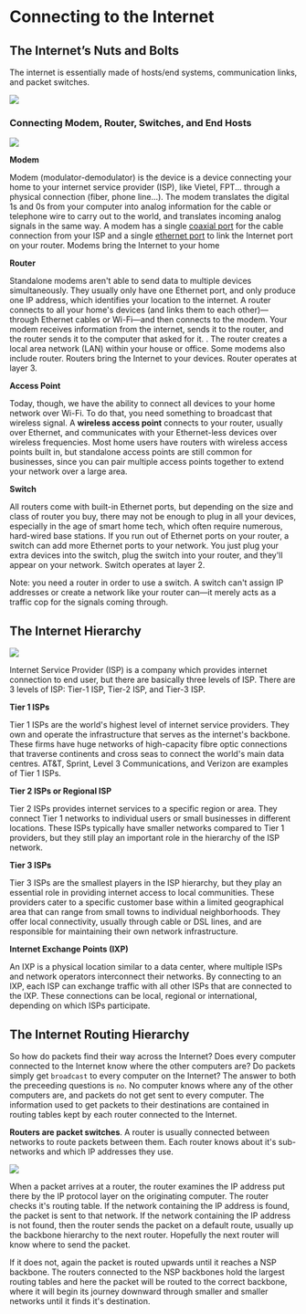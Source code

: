 # Connecting to the Internet

## The Internet’s Nuts and Bolts

The internet is essentially made of hosts/end systems, communication links, and packet switches.

![](https://natalieagus.github.io/50005//docs/NS/images/01-network-basics/2024-04-23-17-27-17.png) 

### Connecting Modem, Router, Switches, and End Hosts

![](https://natalieagus.github.io/50005//docs/NS/images/01-network-basics/2024-04-24-17-53-03.png) 

**Modem** 

Modem (modulator-demodulator) is the device is a device connecting your home to your internet service provider (ISP), like Vietel, FPT... through a physical connection (fiber, phone line...).
The modem translates the digital 1s and 0s from your computer into analog information for the cable or telephone wire to carry out to the world, and translates incoming analog signals in the same way.
A modem has a single [coaxial port](https://media.angi.com/s3fs-public/White-coax-outlet-208774-.jpg) for the cable connection from your ISP and a single [ethernet port](https://www.lifewire.com/thmb/HLgI2x-7l09P3ku_PhTyPEBhwjY=/1500x0/filters:no_upscale():max_bytes(150000):strip_icc()/ethernet-cable-socket-182148077-57a2244a3df78c3276eec2c6.jpg) to link the Internet port on your router. Modems bring the Internet to your home

**Router** 

Standalone modems aren't able to send data to multiple devices simultaneously. They usually only have one Ethernet port, and only produce one IP address, which identifies your location to the internet. A router connects to all your home's devices (and links them to each other)—through Ethernet cables or Wi-Fi—and then connects to the modem. Your modem receives information from the internet, sends it to the router, and the router sends it to the computer that asked for it.
. The router creates a local area network (LAN) within your house or office. Some modems also include router. Routers bring the Internet to your devices. Router operates at layer 3.

**Access Point** 

Today, though, we have the ability to connect all devices to your home network over Wi-Fi. To do that, you need something to broadcast that wireless signal.
A **wireless access point** connects to your router, usually over Ethernet, and communicates with your Ethernet-less devices over wireless frequencies. Most home users have routers with wireless access points built in, but standalone access points are still common for businesses, since you can pair multiple access points together to extend your network over a large area.

**Switch** 

All routers come with built-in Ethernet ports, but depending on the size and class of router you buy, there may not be enough to plug in all your devices, especially in the age of smart home tech, which often require numerous, hard-wired base stations. If you run out of Ethernet ports on your router, a switch can add more Ethernet ports to your network. You just plug your extra devices into the switch, plug the switch into your router, and they'll appear on your network. Switch operates at layer 2.

Note: you need a router in order to use a switch. A switch can't assign IP addresses or create a network like your router can—it merely acts as a traffic cop for the signals coming through.

## The Internet Hierarchy

![](https://natalieagus.github.io/50005//docs/NS/images/02-internet-hierarchy/2024-04-25-10-30-45.png) 

Internet Service Provider (ISP) is a company which provides internet connection to end user, but there are basically three levels of ISP. There are 3 levels of ISP: Tier-1 ISP, Tier-2 ISP, and Tier-3 ISP. 

**Tier 1 ISPs**

Tier 1 ISPs are the world's highest level of internet service providers. They own and operate the infrastructure that serves as the internet's backbone. These firms have huge networks of high-capacity fibre optic connections that traverse continents and cross seas to connect the world's main data centres. AT&T, Sprint, Level 3 Communications, and Verizon are examples of Tier 1 ISPs.

**Tier 2 ISPs or Regional ISP**

Tier 2 ISPs provides internet services to a specific region or area. They connect Tier 1 networks to individual users or small businesses in different locations. These ISPs typically have smaller networks compared to Tier 1 providers, but they still play an important role in the hierarchy of the ISP network.

**Tier 3 ISPs**

Tier 3 ISPs are the smallest players in the ISP hierarchy, but they play an essential role in providing internet access to local communities. These providers cater to a specific customer base within a limited geographical area that can range from small towns to individual neighborhoods. They offer local connectivity, usually through cable or DSL lines, and are responsible for maintaining their own network infrastructure.

**Internet Exchange Points (IXP)**

An IXP is a physical location similar to a data center, where multiple ISPs and network operators interconnect their networks. By connecting to an IXP, each ISP can exchange traffic with all other ISPs that are connected to the IXP. These connections can be local, regional or international, depending on which ISPs participate.

## The Internet Routing Hierarchy

So how do packets find their way across the Internet? Does every computer connected to the Internet know where the other computers are? Do packets simply get `broadcast` to every computer on the Internet? The answer to both the preceeding questions is `no`. No computer knows where any of the other computers are, and packets do not get sent to every computer. The information used to get packets to their destinations are contained in routing tables kept by each router connected to the Internet.

**Routers are packet switches**. A router is usually connected between networks to route packets between them. Each router knows about it's sub-networks and which IP addresses they use. 

![](https://web.stanford.edu/class/msande91si/www-spr04/readings/week1/InternetWhitepaper_files/ruswp_diag5.gif) 

When a packet arrives at a router, the router examines the IP address put there by the IP protocol layer on the originating computer. The router checks it's routing table. If the network containing the IP address is found, the packet is sent to that network. If the network containing the IP address is not found, then the router sends the packet on a default route, usually up the backbone hierarchy to the next router. Hopefully the next router will know where to send the packet.

If it does not, again the packet is routed upwards until it reaches a NSP backbone. The routers connected to the NSP backbones hold the largest routing tables and here the packet will be routed to the correct backbone, where it will begin its journey downward through smaller and smaller networks until it finds it's destination.
